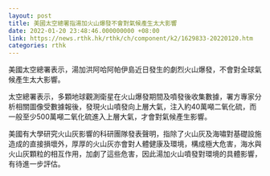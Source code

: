 ```yaml
---
layout: post
title: 美國太空總署指湯加火山爆發不會對氣候產生太大影響
date: 2022-01-20 23:48:46.000000000 +08:00
link: https://news.rthk.hk/rthk/ch/component/k2/1629833-20220120.htm
categories: rthk
---
```


美國太空總署表示，湯加洪阿哈阿帕伊島近日發生的劇烈火山爆發，不會對全球氣候產生太大影響。

太空總署表示，多顆地球觀測衛星在火山爆發期間及噴發後收集數據，署方專家分析相關圖像受數據報後，發現火山噴發向上層大氣，注入約40萬噸二氧化硫，而一般至少500萬噸二氧化硫進入上層大氣，才會對氣候產生影響。

美國有大學研究火山灰影響的科研團隊發表聲明，指除了火山灰及海嘯對基礎設施造成的直接損壞外，厚厚的火山灰亦會對人體健康及環境，構成極大危害，海水與火山灰顆粒的相互作用，加劇了這些危害，因此湯加火山噴發對環境的具體影響，有待進一步評估。
